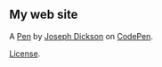 My web site
-----------


A [Pen](http://codepen.io/jdickson/pen/ybOjRK) by [Joseph Dickson](http://codepen.io/jdickson) on [CodePen](http://codepen.io/).

[License](http://codepen.io/jdickson/pen/ybOjRK/license).